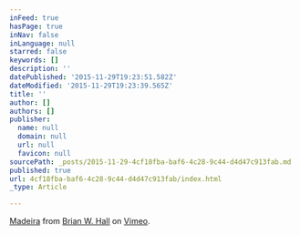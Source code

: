 ```yaml
---
inFeed: true
hasPage: true
inNav: false
inLanguage: null
starred: false
keywords: []
description: ''
datePublished: '2015-11-29T19:23:51.582Z'
dateModified: '2015-11-29T19:23:39.565Z'
title: ''
author: []
authors: []
publisher:
  name: null
  domain: null
  url: null
  favicon: null
sourcePath: _posts/2015-11-29-4cf18fba-baf6-4c28-9c44-d4d47c913fab.md
published: true
url: 4cf18fba-baf6-4c28-9c44-d4d47c913fab/index.html
_type: Article

---
```

[Madeira][0] from [Brian W. Hall][1] on [Vimeo][2].

[0]: https://vimeo.com/146494069
[1]: https://vimeo.com/brianwhall
[2]: https://vimeo.com/